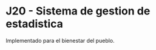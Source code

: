 J20 - Sistema de gestion de estadistica
=======================================

Implementado para el bienestar del pueblo.
